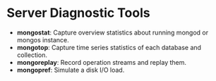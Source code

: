 # Server Diagnostic Tools

- **mongostat**: Capture overview statistics about running mongod or mongos instance.
- **mongotop**: Capture time series statistics of each database and collection.
- **mongoreplay**: Record operation streams and replay them.
- **mongopref**: Simulate a disk I/O load.